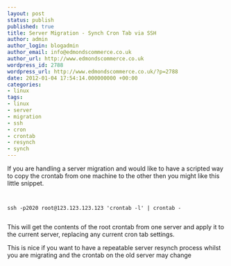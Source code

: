 ```yaml
---
layout: post
status: publish
published: true
title: Server Migration - Synch Cron Tab via SSH
author: admin
author_login: blogadmin
author_email: info@edmondscommerce.co.uk
author_url: http://www.edmondscommerce.co.uk
wordpress_id: 2788
wordpress_url: http://www.edmondscommerce.co.uk/?p=2788
date: 2012-01-04 17:54:14.000000000 +00:00
categories:
- linux
tags:
- linux
- server
- migration
- ssh
- cron
- crontab
- resynch
- synch
---
```

If you are handling a server migration and would like to have a scripted way to copy the crontab from one machine to the other then you might like this little snippet.

```


ssh -p2020 root@123.123.123.123 'crontab -l' | crontab -


```

This will get the contents of the root crontab from one server and apply it to the current server, replacing any current cron tab settings.

This is nice if you want to have a repeatable server resynch process whilst you are migrating and the crontab on the old server may change
